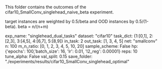This folder contains the outcomes of the cifar10_SmallConv_singlehead_naive_beta experiment.

target instances are weighted by 0.5/beta and OOD instances by 0.5/(1-beta). beta = n/(n+m)

exp_name: "singlehead_dual_tasks"
dataset: "cifar10"
task_dict: {1:[0,1], 2:[2,3], 3:[4,5], 4:[6,7], 5:[8,9]}
in_task: 2
out_task: [1, 3, 4, 5]
net: "smallconv"
n: 100
m_n_ratio: [0, 1, 2, 3, 4, 5, 10, 20]
sample_scheme: False
hp: {'epochs': 100,'batch_size': 16, 'lr': 0.01, 'l2_reg': 0.00001}
reps: 10
tune_alpha: False
val_split: 0.15
save_folder: "./experiments/results/cifar10_SmallConv_singlehead_optimal"

